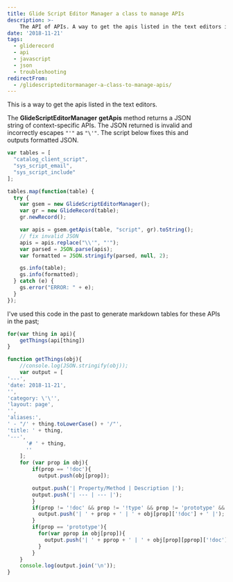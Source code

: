 ```yaml
---
title: Glide Script Editor Manager a class to manage APIs
description: >-
    The API of APIs. A way to get the apis listed in the text editors in ServiceNow.
date: '2018-11-21'
tags:
  - gliderecord
  - api
  - javascript
  - json
  - troubleshooting
redirectFrom:
  - /glidescripteditormanager-a-class-to-manage-apis/
---
```


<!--StartFragment-->

This is a way to get the apis listed in the text editors.

The **GlideScriptEditorManager** **getApis** method returns a JSON\
string of context-specific APIs. The JSON returned is invalid and\
incorrectly escapes `"'"` as `"\'"`. The script below fixes this and\
outputs formatted JSON.

<!--EndFragment-->

<!--StartFragment-->

```javascript
var tables = [
  "catalog_client_script",
  "sys_script_email",
  "sys_script_include"
];

tables.map(function(table) {
  try {
    var gsem = new GlideScriptEditorManager();
    var gr = new GlideRecord(table);
    gr.newRecord();

    var apis = gsem.getApis(table, "script", gr).toString();
    // fix invalid JSON
    apis = apis.replace("\\'", "'");
    var parsed = JSON.parse(apis);
    var formatted = JSON.stringify(parsed, null, 2);

    gs.info(table);
    gs.info(formatted);
  } catch (e) {
    gs.error("ERROR: " + e);
  }
});
```
I've used this code in the past to generate markdown tables for these APIs in the past;

```javascript
for(var thing in api){
    getThings(api[thing])
}

function getThings(obj){
    //console.log(JSON.stringify(obj));
    var output = [
'---',
'date: 2018-11-21',
'',
'category: \'\'',
'layout: page',
'',
'aliases:',
' - "/' + thing.toLowerCase() + '/"',
'title: ' + thing,
'---',
      '# ' + thing,
      ''
    ];
    for (var prop in obj){
        if(prop == '!doc'){
          output.push(obj[prop]);

        output.push('| Property/Method | Description |');
        output.push('| --- | --- |');
        }
        if(prop != '!doc' && prop != '!type' && prop != 'prototype' && prop != ''){
          output.push('| ' + prop + ' | ' + obj[prop]['!doc'] + ' |');
        }
        if(prop == 'prototype'){
          for(var pprop in obj[prop]){
            output.push('| ' + pprop + ' | ' + obj[prop][pprop]['!doc'] + ' |');
          }
        }
    }
    console.log(output.join('\n'));
}
```

<!--EndFragment-->